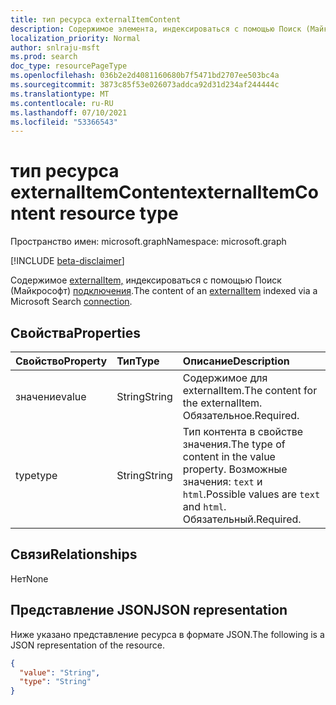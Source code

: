 ```yaml
---
title: тип ресурса externalItemContent
description: Содержимое элемента, индексироваться с помощью Поиск (Майкрософт) подключения.
localization_priority: Normal
author: snlraju-msft
ms.prod: search
doc_type: resourcePageType
ms.openlocfilehash: 036b2e2d4081160680b7f5471bd2707ee503bc4a
ms.sourcegitcommit: 3873c85f53e026073addca92d31d234af244444c
ms.translationtype: MT
ms.contentlocale: ru-RU
ms.lasthandoff: 07/10/2021
ms.locfileid: "53366543"
---
```

# <a name="externalitemcontent-resource-type"></a><span data-ttu-id="45853-103">тип ресурса externalItemContent</span><span class="sxs-lookup"><span data-stu-id="45853-103">externalItemContent resource type</span></span>

<span data-ttu-id="45853-104">Пространство имен: microsoft.graph</span><span class="sxs-lookup"><span data-stu-id="45853-104">Namespace: microsoft.graph</span></span>

[!INCLUDE [beta-disclaimer](../../includes/beta-disclaimer.md)]

<span data-ttu-id="45853-105">Содержимое [externalItem,](externalitem.md) индексироваться с помощью Поиск (Майкрософт) [подключения](externalconnection.md).</span><span class="sxs-lookup"><span data-stu-id="45853-105">The content of an [externalItem](externalitem.md) indexed via a Microsoft Search [connection](externalconnection.md).</span></span>

## <a name="properties"></a><span data-ttu-id="45853-106">Свойства</span><span class="sxs-lookup"><span data-stu-id="45853-106">Properties</span></span>

| <span data-ttu-id="45853-107">Свойство</span><span class="sxs-lookup"><span data-stu-id="45853-107">Property</span></span> | <span data-ttu-id="45853-108">Тип</span><span class="sxs-lookup"><span data-stu-id="45853-108">Type</span></span>   | <span data-ttu-id="45853-109">Описание</span><span class="sxs-lookup"><span data-stu-id="45853-109">Description</span></span>                                                                                 |
|:---------|:-------|:--------------------------------------------------------------------------------------------|
| <span data-ttu-id="45853-110">значение</span><span class="sxs-lookup"><span data-stu-id="45853-110">value</span></span>    | <span data-ttu-id="45853-111">String</span><span class="sxs-lookup"><span data-stu-id="45853-111">String</span></span> | <span data-ttu-id="45853-112">Содержимое для externalItem.</span><span class="sxs-lookup"><span data-stu-id="45853-112">The content for the externalItem.</span></span> <span data-ttu-id="45853-113">Обязательное.</span><span class="sxs-lookup"><span data-stu-id="45853-113">Required.</span></span>                                                 |
| <span data-ttu-id="45853-114">type</span><span class="sxs-lookup"><span data-stu-id="45853-114">type</span></span>     | <span data-ttu-id="45853-115">String</span><span class="sxs-lookup"><span data-stu-id="45853-115">String</span></span> | <span data-ttu-id="45853-116">Тип контента в свойстве значения.</span><span class="sxs-lookup"><span data-stu-id="45853-116">The type of content in the value property.</span></span> <span data-ttu-id="45853-117">Возможные значения: `text` и `html`.</span><span class="sxs-lookup"><span data-stu-id="45853-117">Possible values are `text` and `html`.</span></span> <span data-ttu-id="45853-118">Обязательный.</span><span class="sxs-lookup"><span data-stu-id="45853-118">Required.</span></span> |

## <a name="relationships"></a><span data-ttu-id="45853-119">Связи</span><span class="sxs-lookup"><span data-stu-id="45853-119">Relationships</span></span>

<span data-ttu-id="45853-120">Нет</span><span class="sxs-lookup"><span data-stu-id="45853-120">None</span></span>

## <a name="json-representation"></a><span data-ttu-id="45853-121">Представление JSON</span><span class="sxs-lookup"><span data-stu-id="45853-121">JSON representation</span></span>

<span data-ttu-id="45853-122">Ниже указано представление ресурса в формате JSON.</span><span class="sxs-lookup"><span data-stu-id="45853-122">The following is a JSON representation of the resource.</span></span>

<!-- {
  "blockType": "resource",
  "optionalProperties": [

  ],
  "@odata.type": "microsoft.graph.externalItemContent"
}-->

```json
{
  "value": "String",
  "type": "String"
}
```

<!-- uuid: 16cd6b66-4b1a-43a1-adaf-3a886856ed98
2019-02-04 14:57:30 UTC -->
<!-- {
  "type": "#page.annotation",
  "description": "externalItemContent resource",
  "keywords": "",
  "section": "documentation",
  "tocPath": "",
  "suppressions": []
}-->


